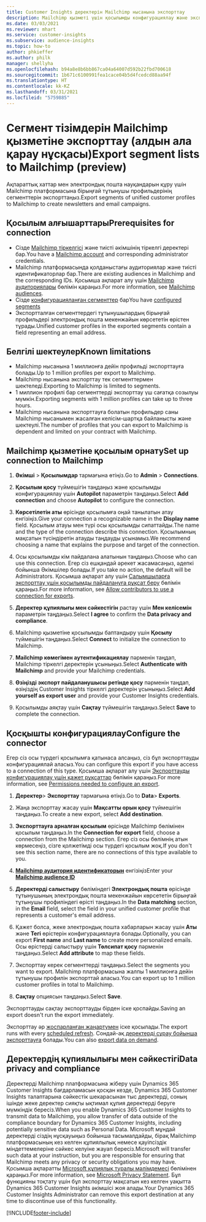 ```yaml
---
title: Customer Insights деректерін Mailchimp нысанына экспорттау
description: Mailchimp қызметі үшін қосылымды конфигурациялау және экспорттау жолы туралы ақпарат.
ms.date: 03/03/2021
ms.reviewer: mhart
ms.service: customer-insights
ms.subservice: audience-insights
ms.topic: how-to
author: phkieffer
ms.author: philk
manager: shellyha
ms.openlocfilehash: b94a8e8b6bb867ca04a64007d592b22fbd700618
ms.sourcegitcommit: 1b671c6100991fea1cace04b5d4fcedcd88aa94f
ms.translationtype: HT
ms.contentlocale: kk-KZ
ms.lasthandoff: 03/31/2021
ms.locfileid: "5759885"
---
```

# <a name="export-segment-lists-to-mailchimp-preview"></a><span data-ttu-id="c8c42-103">Сегмент тізімдерін Mailchimp қызметіне экспорттау (алдын ала қарау нұсқасы)</span><span class="sxs-lookup"><span data-stu-id="c8c42-103">Export segment lists to Mailchimp (preview)</span></span>

<span data-ttu-id="c8c42-104">Ақпараттық хаттар мен электрондық пошта науқандарын құру үшін Mailchimp платформасына бірыңғай тұтынушы профильдерінің сегменттерін экспорттаңыз.</span><span class="sxs-lookup"><span data-stu-id="c8c42-104">Export segments of unified customer profiles to Mailchimp to create newsletters and email campaigns.</span></span>

## <a name="prerequisites-for-connection"></a><span data-ttu-id="c8c42-105">Қосылым алғышарттары</span><span class="sxs-lookup"><span data-stu-id="c8c42-105">Prerequisites for connection</span></span>

-   <span data-ttu-id="c8c42-106">Сізде [Mailchimp тіркелгісі](https://mailchimp.com/) және тиісті әкімшінің тіркелгі деректері бар.</span><span class="sxs-lookup"><span data-stu-id="c8c42-106">You have a [Mailchimp account](https://mailchimp.com/) and corresponding administrator credentials.</span></span>
-   <span data-ttu-id="c8c42-107">Mailchimp платформасында қолданыстағы аудиториялар және тиісті идентификаторлар бар.</span><span class="sxs-lookup"><span data-stu-id="c8c42-107">There are existing audiences in Mailchimp and the corresponding IDs.</span></span> <span data-ttu-id="c8c42-108">Қосымша ақпарат алу үшін [Mailchimp аудиториялары](https://mailchimp.com/help/create-audience/) бөлімін қараңыз.</span><span class="sxs-lookup"><span data-stu-id="c8c42-108">For more information, see [Mailchimp audiences](https://mailchimp.com/help/create-audience/).</span></span>
-   <span data-ttu-id="c8c42-109">Сізде [конфигурацияланған сегменттер](segments.md) бар</span><span class="sxs-lookup"><span data-stu-id="c8c42-109">You have [configured segments](segments.md)</span></span>
-   <span data-ttu-id="c8c42-110">Экспортталған сегменттердегі тұтынушылардың бірыңғай профильдері электрондық пошта мекенжайын көрсететін өрістен тұрады.</span><span class="sxs-lookup"><span data-stu-id="c8c42-110">Unified customer profiles in the exported segments contain a field representing an email address.</span></span>

## <a name="known-limitations"></a><span data-ttu-id="c8c42-111">Белгілі шектеулер</span><span class="sxs-lookup"><span data-stu-id="c8c42-111">Known limitations</span></span>

- <span data-ttu-id="c8c42-112">Mailchimp нысанына 1 миллионға дейін профильді экспорттауға болады.</span><span class="sxs-lookup"><span data-stu-id="c8c42-112">Up to 1 million profiles per export to Mailchimp.</span></span>
- <span data-ttu-id="c8c42-113">Mailchimp нысанына экспорттау тек сегменттермен шектеледі.</span><span class="sxs-lookup"><span data-stu-id="c8c42-113">Exporting to Mailchimp is limited to segments.</span></span>
- <span data-ttu-id="c8c42-114">1 миллион профилі бар сегменттерді экспорттау үш сағатқа созылуы мүмкін.</span><span class="sxs-lookup"><span data-stu-id="c8c42-114">Exporting segments with 1 million profiles can take up to three hours.</span></span> 
- <span data-ttu-id="c8c42-115">Mailchimp нысанына экспорттауға болатын профильдер саны Mailchimp нысанымен жасалған келісім-шартқа байланысты және шектеулі.</span><span class="sxs-lookup"><span data-stu-id="c8c42-115">The number of profiles that you can export to Mailchimp is dependent and limited on your contract with Mailchimp.</span></span>

## <a name="set-up-connection-to-mailchimp"></a><span data-ttu-id="c8c42-116">Mailchimp қызметіне қосылым орнату</span><span class="sxs-lookup"><span data-stu-id="c8c42-116">Set up connection to Mailchimp</span></span>

1. <span data-ttu-id="c8c42-117">**Әкімші** > **Қосылымдар** тармағына өтіңіз.</span><span class="sxs-lookup"><span data-stu-id="c8c42-117">Go to **Admin** > **Connections**.</span></span>

1. <span data-ttu-id="c8c42-118">**Қосылым қосу** түймешігін таңдаңыз және қосылымды конфигурациялау үшін **Autopilot** параметрін таңдаңыз.</span><span class="sxs-lookup"><span data-stu-id="c8c42-118">Select **Add connection** and choose **Autopilot** to configure the connection.</span></span>

1. <span data-ttu-id="c8c42-119">**Көрсетілетін аты** өрісінде қосылымға оңай танылатын атау енгізіңіз.</span><span class="sxs-lookup"><span data-stu-id="c8c42-119">Give your connection a recognizable name in the **Display name** field.</span></span> <span data-ttu-id="c8c42-120">Қосылым атауы мен түрі осы қосылымды сипаттайды.</span><span class="sxs-lookup"><span data-stu-id="c8c42-120">The name and the type of the connection describe this connection.</span></span> <span data-ttu-id="c8c42-121">Қосылымның мақсатын түсіндіретін атауды таңдауды ұсынамыз.</span><span class="sxs-lookup"><span data-stu-id="c8c42-121">We recommend choosing a name that explains the purpose and target of the connection.</span></span>

1. <span data-ttu-id="c8c42-122">Осы қосылымды кім пайдалана алатынын таңдаңыз.</span><span class="sxs-lookup"><span data-stu-id="c8c42-122">Choose who can use this connection.</span></span> <span data-ttu-id="c8c42-123">Егер сіз ешқандай әрекет жасамасаңыз, әдепкі бойынша Әкімшілер болады.</span><span class="sxs-lookup"><span data-stu-id="c8c42-123">If you take no action, the default will be Administrators.</span></span> <span data-ttu-id="c8c42-124">Қосымша ақпарат алу үшін [Салымшыларға экспорттау үшін қосылымды пайдалануға рұқсат беру](connections.md#allow-contributors-to-use-a-connection-for-exports) бөлімін қараңыз.</span><span class="sxs-lookup"><span data-stu-id="c8c42-124">For more information, see [Allow contributors to use a connection for exports](connections.md#allow-contributors-to-use-a-connection-for-exports).</span></span>

1. <span data-ttu-id="c8c42-125">**Деректер құпиялығы мен сәйкестігін** растау үшін **Мен келісемін** параметрін таңдаңыз.</span><span class="sxs-lookup"><span data-stu-id="c8c42-125">Select **I agree** to confirm the **Data privacy and compliance**.</span></span>

1. <span data-ttu-id="c8c42-126">Mailchimp қызметіне қосылымды баптандыру үшін **Қосылу** түймешігін таңдаңыз.</span><span class="sxs-lookup"><span data-stu-id="c8c42-126">Select **Connect** to initialize the connection to Mailchimp.</span></span>

1. <span data-ttu-id="c8c42-127">**Mailchimp көмегімен аутентификациялау** пәрменін таңдап, Mailchimp тіркелгі деректерін ұсыныңыз.</span><span class="sxs-lookup"><span data-stu-id="c8c42-127">Select **Authenticate with Mailchimp** and provide your Mailchimp credentials.</span></span>

1. <span data-ttu-id="c8c42-128">**Өзіңізді экспорт пайдаланушысы ретінде қосу** пәрменін таңдап, өзіңіздің Customer Insights тіркелгі деректерін ұсыныңыз.</span><span class="sxs-lookup"><span data-stu-id="c8c42-128">Select **Add yourself as export user** and provide your Customer Insights credentials.</span></span>

1. <span data-ttu-id="c8c42-129">Қосылымды аяқтау үшін **Сақтау** түймешігін таңдаңыз.</span><span class="sxs-lookup"><span data-stu-id="c8c42-129">Select **Save** to complete the connection.</span></span> 

## <a name="configure-the-connector"></a><span data-ttu-id="c8c42-130">Қосқышты конфигурациялау</span><span class="sxs-lookup"><span data-stu-id="c8c42-130">Configure the connector</span></span>

<span data-ttu-id="c8c42-131">Егер сіз осы түрдегі қосылымға қатынаса алсаңыз, сіз бұл экспорттауды конфигурациялай аласыз.</span><span class="sxs-lookup"><span data-stu-id="c8c42-131">You can configure this export if you have access to a connection of this type.</span></span> <span data-ttu-id="c8c42-132">Қосымша ақпарат алу үшін [Экспорттауды конфигурациялау үшін қажет рұқсаттар](export-destinations.md#set-up-a-new-export) бөлімін қараңыз.</span><span class="sxs-lookup"><span data-stu-id="c8c42-132">For more information, see [Permissions needed to configure an export](export-destinations.md#set-up-a-new-export).</span></span>

1. <span data-ttu-id="c8c42-133">**Деректер**> **Экспорттау** тармағына өтіңіз.</span><span class="sxs-lookup"><span data-stu-id="c8c42-133">Go to **Data**> **Exports**.</span></span>

1. <span data-ttu-id="c8c42-134">Жаңа экспорттау жасау үшін **Мақсатты орын қосу** түймешігін таңдаңыз.</span><span class="sxs-lookup"><span data-stu-id="c8c42-134">To create a new export, select **Add destination**.</span></span>

1. <span data-ttu-id="c8c42-135">**Экспорттауға арналған қосылым** өрісінде Mailchimp бөлімінен қосылым таңдаңыз.</span><span class="sxs-lookup"><span data-stu-id="c8c42-135">In the **Connection for export** field, choose a connection from the Mailchimp section.</span></span> <span data-ttu-id="c8c42-136">Егер сіз осы бөлімнің атын көрмесеңіз, сізге қолжетімді осы түрдегі қосылым жоқ.</span><span class="sxs-lookup"><span data-stu-id="c8c42-136">If you don't see this section name, there are no connections of this type available to you.</span></span>

1. <span data-ttu-id="c8c42-137">**[Mailchimp аудитория идентификаторын](https://mailchimp.com/help/find-audience-id/)** енгізіңіз</span><span class="sxs-lookup"><span data-stu-id="c8c42-137">Enter your **[Mailchimp audience ID](https://mailchimp.com/help/find-audience-id/)**</span></span>

3. <span data-ttu-id="c8c42-138">**Деректерді салыстыру** бөліміндегі **Электрондық пошта** өрісінде тұтынушының электрондық пошта мекенжайын көрсететін бірыңғай тұтынушы профиліндегі өрісті таңдаңыз.</span><span class="sxs-lookup"><span data-stu-id="c8c42-138">In the **Data matching** section, in the **Email** field, select the field in your unified customer profile that represents a customer's email address.</span></span> 

1. <span data-ttu-id="c8c42-139">Қажет болса, жеке электрондық пошта хабарларын жасау үшін **Аты** және **Тегі** өрістерін конфигурациялауға болады.</span><span class="sxs-lookup"><span data-stu-id="c8c42-139">Optionally, you can export **First name** and **Last name** to create more personalized emails.</span></span> <span data-ttu-id="c8c42-140">Осы өрістерді салыстыру үшін **Төлсипат қосу** пәрменін таңдаңыз.</span><span class="sxs-lookup"><span data-stu-id="c8c42-140">Select **Add attribute** to map these fields.</span></span>

1. <span data-ttu-id="c8c42-141">Экспорттау керек сегменттерді таңдаңыз.</span><span class="sxs-lookup"><span data-stu-id="c8c42-141">Select the segments you want to export.</span></span> <span data-ttu-id="c8c42-142">Mailchimp платформасына жалпы 1 миллионға дейін тұтынушы профилін экспорттай аласыз.</span><span class="sxs-lookup"><span data-stu-id="c8c42-142">You can export up to 1 million customer profiles in total to Mailchimp.</span></span>

1. <span data-ttu-id="c8c42-143">**Сақтау** опциясын таңдаңыз.</span><span class="sxs-lookup"><span data-stu-id="c8c42-143">Select **Save**.</span></span>

<span data-ttu-id="c8c42-144">Экспорттауды сақтау экспорттауды бірден іске қоспайды.</span><span class="sxs-lookup"><span data-stu-id="c8c42-144">Saving an export doesn't run the export immediately.</span></span>

<span data-ttu-id="c8c42-145">Экспорттау әр [жоспарланған жаңартумен](system.md#schedule-tab) іске қосылады.</span><span class="sxs-lookup"><span data-stu-id="c8c42-145">The export runs with every [scheduled refresh](system.md#schedule-tab).</span></span> <span data-ttu-id="c8c42-146">Сондай-ақ [деректерді сұрау бойынша экспорттауға](export-destinations.md#run-exports-on-demand) болады.</span><span class="sxs-lookup"><span data-stu-id="c8c42-146">You can also [export data on demand](export-destinations.md#run-exports-on-demand).</span></span> 

## <a name="data-privacy-and-compliance"></a><span data-ttu-id="c8c42-147">Деректердің құпиялылығы мен сәйкестігі</span><span class="sxs-lookup"><span data-stu-id="c8c42-147">Data privacy and compliance</span></span>

<span data-ttu-id="c8c42-148">Деректерді Mailchimp платформасына жіберу үшін Dynamics 365 Customer Insights бағдарламасын қосқан кезде, Dynamics 365 Customer Insights талаптарына сәйкестік шекарасынан тыс деректерді, соның ішінде жеке деректер сияқты ықтимал құпия деректерді беруге мүмкіндік бересіз.</span><span class="sxs-lookup"><span data-stu-id="c8c42-148">When you enable Dynamics 365 Customer Insights to transmit data to Mailchimp, you allow transfer of data outside of the compliance boundary for Dynamics 365 Customer Insights, including potentially sensitive data such as Personal Data.</span></span> <span data-ttu-id="c8c42-149">Microsoft мұндай деректерді сіздің нұсқауыңыз бойынша тасымалдайды, бірақ Mailchimp платформасының кез келген құпиялылық немесе қауіпсіздік міндеттемелеріне сәйкес келуіне жауап бересіз.</span><span class="sxs-lookup"><span data-stu-id="c8c42-149">Microsoft will transfer such data at your instruction, but you are responsible for ensuring that Mailchimp meets any privacy or security obligations you may have.</span></span> <span data-ttu-id="c8c42-150">Қосымша ақпаратты [Microsoft құпиялық туралы мәлімдемесі](https://go.microsoft.com/fwlink/?linkid=396732) бөлімінен қараңыз.</span><span class="sxs-lookup"><span data-stu-id="c8c42-150">For more information, see [Microsoft Privacy Statement](https://go.microsoft.com/fwlink/?linkid=396732).</span></span>
<span data-ttu-id="c8c42-151">Бұл функцияны тоқтату үшін бұл экспорттау мақсатын кез келген уақытта Dynamics 365 Customer Insights әкімшісі жоя алады.</span><span class="sxs-lookup"><span data-stu-id="c8c42-151">Your Dynamics 365 Customer Insights Administrator can remove this export destination at any time to discontinue use of this functionality.</span></span>

[!INCLUDE[footer-include](../includes/footer-banner.md)]
